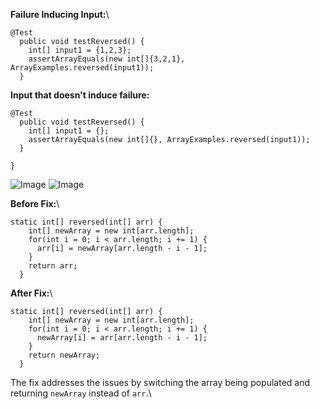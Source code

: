 **Failure Inducing Input:**\
```
@Test
  public void testReversed() {
    int[] input1 = {1,2,3};
    assertArrayEquals(new int[]{3,2,1}, ArrayExamples.reversed(input1));
  }
```
**Input that doesn't induce failure:**
```
@Test
  public void testReversed() {
    int[] input1 = {};
    assertArrayEquals(new int[]{}, ArrayExamples.reversed(input1));
  }

}
```
![Image](http://url/Non-FailureInducingInput.png)
![Image](http://url/FailureInducingInput.png)

**Before Fix:**\
```
static int[] reversed(int[] arr) {
    int[] newArray = new int[arr.length];
    for(int i = 0; i < arr.length; i += 1) {
      arr[i] = newArray[arr.length - i - 1];
    }
    return arr;
  }
```
**After Fix:**\
```
static int[] reversed(int[] arr) {
    int[] newArray = new int[arr.length];
    for(int i = 0; i < arr.length; i += 1) {
      newArray[i] = arr[arr.length - i - 1];
    }
    return newArray;
  }
```
The fix addresses the issues by switching the array being populated 
 and returning `newArray` instead of `arr`.\

 










